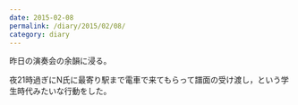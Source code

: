 ```yaml
---
date: 2015-02-08
permalink: /diary/2015/02/08/
category: diary
---
```


昨日の演奏会の余韻に浸る。

夜21時過ぎにN氏に最寄り駅まで電車で来てもらって譜面の受け渡し，という学生時代みたいな行動をした。